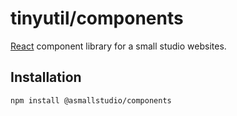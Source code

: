 # tinyutil/components

[React](https://reactjs.org/) component library for a small studio websites.

## Installation

`npm install @asmallstudio/components`
